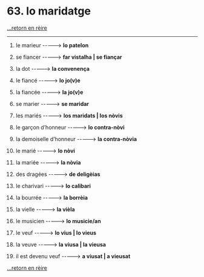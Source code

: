 # 63. lo maridatge

[...retorn en rèire](../sommaire.md)

---

1. le marieur -----> **lo patelon**

2. se fiancer -----> **far vistalha | se fiançar**

3. la dot -----> **la convenença**

4. le fiancé -----> **lo jo(v)e**

5. la fiancée -----> **la jo(v)e**

6. se marier -----> **se maridar**

7. les mariés -----> **los maridats | los nòvis**

8. le garçon d’honneur -----> **lo contra-nòvi**

9. la demoiselle d’honneur -----> **la contra-nòvia**

10. le marié -----> **lo nòvi**

11. la mariée -----> **la nòvia**

12. des dragées -----> **de deligèias**

13. le charivari -----> **lo calibari**

14. la bourrée -----> **la borrèia**

15. la vielle -----> **la vièla**

16. le musicien -----> **lo musicie/an**

17. le veuf -----> **lo vius | lo vieus**

18. la veuve -----> **la viusa | la vieusa**

19. il est devenu veuf -----> **a viusat | a vieusat**

[...retorn en rèire](../sommaire.md)
